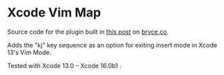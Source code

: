 # Xcode Vim Map

Source code for the plugin built in
[this post](https://bryce.co/xcode-vim-map/) on [bryce.co](https://bryce.co/).

Adds the "kj" key sequence as an option for exiting insert mode in Xcode 13's Vim Mode.

Tested with Xcode 13.0 – Xcode 16.0b1 .

